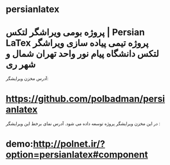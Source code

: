 # persianlatex
پروژه بومی ویراشگر لتکس | Persian LaTex 
پروژه تیمی پیاده سازی ویراشگر لتکس
دانشگاه پیام نور واحد تهران شمال و شهر ری
====================================================
آدرس مخزن ویرایشگر:

https://github.com/polbadman/persianlatex
====================================================
در این مخزن ویرایشگر پروژه توسعه داده می شود.
آدرس نمای برخط این ویرایشگر :

demo:http://polnet.ir/?option=persianlatex#component
====================================================
